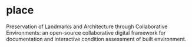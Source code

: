 # place
Preservation of Landmarks and Architecture through Collaborative Environments: an open-source collaborative digital framework for documentation and interactive condition assessment of built environment.
